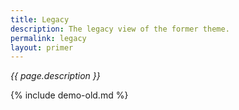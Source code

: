 ```yaml
---
title: Legacy
description: The legacy view of the former theme.
permalink: legacy
layout: primer
---
```


_{{ page.description }}_

{% include demo-old.md %}
